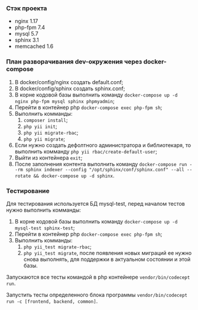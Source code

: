 ### Стэк проекта
* nginx 1.17
* php-fpm 7.4
* mysql 5.7
* sphinx 3.1
* memcached 1.6

### План разворачивания dev-окружения через docker-compose
1. В docker/config/nginx создать default.conf;
2. В docker/config/sphinx создать sphinx.conf;
3. В корне кодовой базы выполнить команду `docker-compose up -d nginx php-fpm mysql sphinx phpmyadmin`;
4. Перейти в контейнер php `docker-compose exec php-fpm sh`;
5. Выполнить комманды:
    1. `composer install`;
    2. `php yii init`;
    3. `php yii migrate-rbac`;
    4. `php yii migrate`;
6. Если нужно создать дефолтного администратора и библиотекаря, то выполнить комманду `php yii rbac/create-default-user`;
7. Выйти из контейнера `exit`;
8. После заполнения контента выполнить команду `docker-compose run --rm sphinx indexer --config "/opt/sphinx/conf/sphinx.conf" --all --rotate && docker-compose up -d sphinx`.

### Тестирование
Для тестирования используется БД mysql-test, перед началом тестов нужно выполнить комманды:
1. В корне кодовой базы выполнить команду `docker-compose up -d mysql-test sphinx-test`;
2. Перейти в контейнер php `docker-compose exec php-fpm sh`;
3. Выполнить комманды:
    1. `php yii_test migrate-rbac`;
    2. `php yii_test migrate`, после появления новых миграций ее нужно снова выполнять, для поддержки в актуальном состоянии и этой базы.

Запускаются все тесты командой в php контейнере `vendor/bin/codecept run`.

Запустить тесты определенного блока программы `vendor/bin/codecept run -c [frontend, backend, common]`.
